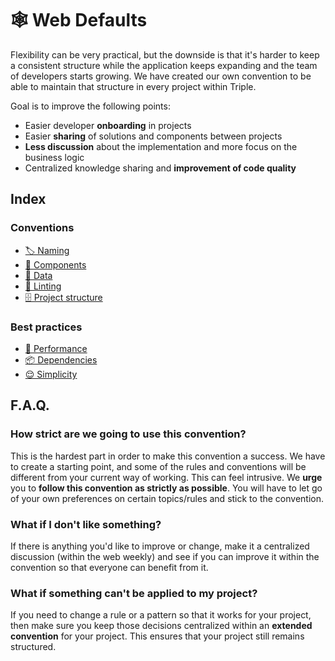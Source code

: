# 🕸️ Web Defaults

Flexibility can be very practical, but the downside is that it's harder to keep a consistent structure while the application keeps expanding and the team of developers starts growing. We have created our own convention to be able to maintain that structure in every project within Triple.

Goal is to improve the following points:

- Easier developer **onboarding** in projects
- Easier **sharing** of solutions and components between projects
- **Less discussion** about the implementation and more focus on the business logic
- Centralized knowledge sharing and **improvement of code quality**

## Index

### Conventions

- [🏷️ Naming](naming.md)
- [🧱 Components](components.md)
- [📡 Data](data.md)
- [🤖 Linting](linting.md)
- [🗄️ Project structure](project-structure.md)

### Best practices

- [🏃 Performance](performance.md)
- [📦 Dependencies](dependencies.md)
- [😌 Simplicity](simplicity.md)

## F.A.Q.

### How strict are we going to use this convention?

This is the hardest part in order to make this convention a success. We have to create a starting point, and some of the rules and conventions will be different from your current way of working. This can feel intrusive. We **urge** you to **follow this convention as strictly as possible**. You will have to let go of your own preferences on certain topics/rules and stick to the convention.

### What if I don't like something?

If there is anything you'd like to improve or change, make it a centralized discussion (within the web weekly) and see if you can improve it within the convention so that everyone can benefit from it.

### What if something can't be applied to my project?

If you need to change a rule or a pattern so that it works for your project, then make sure you keep those decisions centralized within an **extended convention** for your project. This ensures that your project still remains structured.
